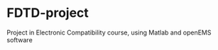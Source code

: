 FDTD-project
============

Project in Electronic Compatibility course, using Matlab and openEMS software
